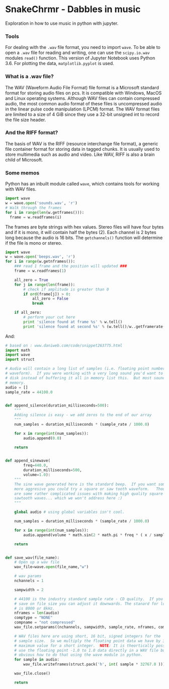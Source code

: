# SnakeChrmr - Dabbles in music
Exploration in how to use music in python with jupyter. 

### Tools 
For dealing with the `.wav` file format, you need to import `wave`. To be able to open a `.wav` file for reading and writing, one can use the `scipy.io.wav` modules `read()` function. This version of Jupyter Notebook uses Python 3.6. For plotting the data, `matplotlib.pyplot` is used. 

### What is a .wav file?
The WAV (Waveform Audio File Format) file format is a Microsoft standard format for storing audio files on pcs. It is compatible with Windows, MacOS and Linux operating systems. Although WAV files can contain compressed audio, the most common audio format of these files is uncompressed audio in the linear pulse code manipulation (LPCM) format. The WAV format files are limited to a size of 4 GiB since they use a 32-bit unsigned int to record the file size header.

### And the RIFF format?
The basis of WAV is the RIFF (resource interchange file format), a generic file container format for storing data in tagged chunks. It is usually used to store multimedia such as audio and video. Like WAV, RIFF is also a brain child of Microsoft. 

### Some memos
Python has an inbuilt module called `wave`, which contains tools for working with WAV files. 
```python
import wave
w = wave.open('sounds.wav', 'r')
# Walk through the frames
for i in range(len(w.getframes())):
  frame = w.readframes(i)
```
The frames are byte strings with hex values. Stereo files will have four bytes and if it is mono, it will contain half the bytes (2). Each channel is 2 bytes long because the audio is 16 bits. The `getchannels()` function will determine if the file is mono or stereo.

```python
import wave
w = wave.open('beeps.wav', 'r')
for i in range(w.getnframes()):
    ### read 1 frame and the position will updated ###
    frame = w.readframes(1)

    all_zero = True
    for j in range(len(frame)):
        # check if amplitude is greater than 0
        if ord(frame[j]) > 0:
            all_zero = False
            break

    if all_zero:
        # perform your cut here
        print 'silence found at frame %s' % w.tell()
        print 'silence found at second %s' % (w.tell()/w..getframerate())
```

And:
```python
# based on : www.daniweb.com/code/snippet263775.html
import math
import wave
import struct

# Audio will contain a long list of samples (i.e. floating point numbers describing the
# waveform).  If you were working with a very long sound you'd want to stream this to
# disk instead of buffering it all in memory list this.  But most sounds will fit in 
# memory.
audio = []
sample_rate = 44100.0


def append_silence(duration_milliseconds=500):
    """
    Adding silence is easy - we add zeros to the end of our array
    """
    num_samples = duration_milliseconds * (sample_rate / 1000.0)

    for x in range(int(num_samples)): 
        audio.append(0.0)

    return


def append_sinewave(
        freq=440.0, 
        duration_milliseconds=500, 
        volume=1.0):
    """
    The sine wave generated here is the standard beep.  If you want something
    more aggresive you could try a square or saw tooth waveform.   Though there
    are some rather complicated issues with making high quality square and
    sawtooth waves... which we won't address here :) 
    """ 

    global audio # using global variables isn't cool.

    num_samples = duration_milliseconds * (sample_rate / 1000.0)

    for x in range(int(num_samples)):
        audio.append(volume * math.sin(2 * math.pi * freq * ( x / sample_rate )))

    return


def save_wav(file_name):
    # Open up a wav file
    wav_file=wave.open(file_name,"w")

    # wav params
    nchannels = 1

    sampwidth = 2

    # 44100 is the industry standard sample rate - CD quality.  If you need to
    # save on file size you can adjust it downwards. The stanard for low quality
    # is 8000 or 8kHz.
    nframes = len(audio)
    comptype = "NONE"
    compname = "not compressed"
    wav_file.setparams((nchannels, sampwidth, sample_rate, nframes, comptype, compname))

    # WAV files here are using short, 16 bit, signed integers for the 
    # sample size.  So we multiply the floating point data we have by 32767, the
    # maximum value for a short integer.  NOTE: It is theortically possible to
    # use the floating point -1.0 to 1.0 data directly in a WAV file but not
    # obvious how to do that using the wave module in python.
    for sample in audio:
        wav_file.writeframes(struct.pack('h', int( sample * 32767.0 )))

    wav_file.close()

    return
```
